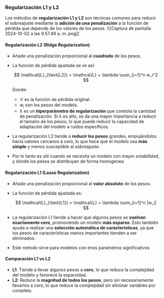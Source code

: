 ### Regularización L1 y L2
Los métodos de **regularización L1 y L2** son técnicas comunes para reducir el sobreajuste mediante la **adición de una penalización** a la función de pérdida que depende de los valores de los pesos.
![[Captura de pantalla 2024-10-02 a las 9.57.49 a. m..png]]
#### **Regularización L2 (Ridge Regularization)**
- Añade una penalización proporcional al **cuadrado** de los pesos. 
- La función de pérdida ajustada se ve así:

  $$
  \mathcal{L}_{\text{L2}} = \mathcal{L} + \lambda \sum_{i=1}^n w_i^2
  $$

  Donde:
  - $\mathcal{L}$ es la función de pérdida original.
  - $w_i$ son los pesos del modelo.
  - $\lambda$ es un **hiperparámetro de regularización** que controla la cantidad de penalización. Si $\lambda$ es alto, se da una mayor importancia a reducir el tamaño de los pesos, lo que puede reducir la capacidad de adaptación del modelo a ruidos específicos.

- La regularización L2 tiende a **reducir los pesos** grandes, empujándolos hacia valores cercanos a cero, lo que hace que el modelo sea **más simple** y menos susceptible al sobreajuste.
- Por lo tanto es util cuando se necesita un modelo con mayor *estabilidad*, y donde los pesos se distribuyan de forma homogenea

#### **Regularización L1 (Lasso Regularization)**
- Añade una penalización proporcional al **valor absoluto** de los pesos.
- La función de pérdida ajustada es:

  $$
  \mathcal{L}_{\text{L1}} = \mathcal{L} + \lambda \sum_{i=1}^n |w_i|
  $$

- La regularización L1 tiende a hacer que algunos pesos se **vuelvan exactamente cero**, promoviendo un modelo **más esparso**. Esto también ayuda a realizar una **selección automática de características**, ya que los pesos de características menos importantes tienden a ser eliminados.
- Este metodo sirve para modelos con enos parametros significativos

#### **Comparación L1 vs L2**
- **L1**: Tiende a llevar algunos pesos a **cero**, lo que reduce la complejidad del modelo y favorece la esparsidad.
- **L2**: Reduce la **magnitud de todos los pesos**, pero sin necesariamente llevarlos a cero, lo que reduce la complejidad sin eliminar variables por completo.
